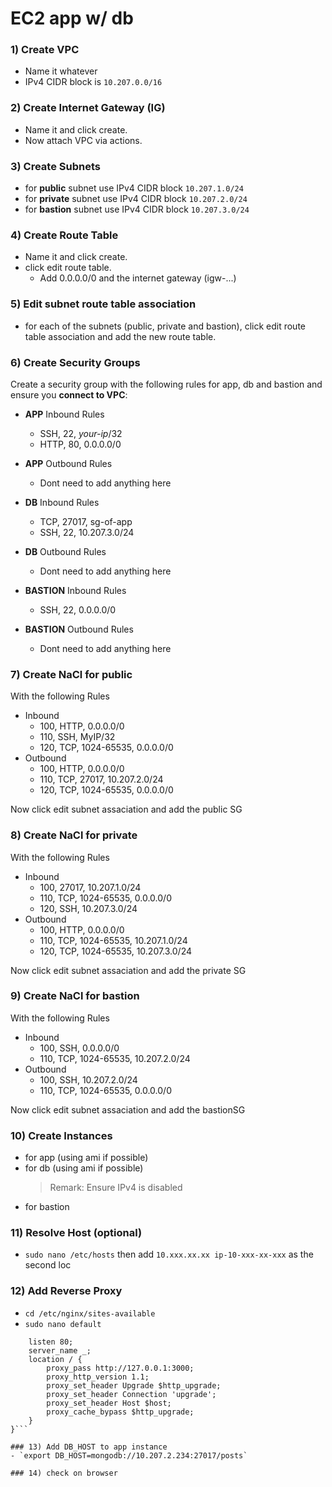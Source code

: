 # EC2 app w/ db

### 1) Create VPC
- Name it whatever
- IPv4 CIDR block is `10.207.0.0/16`

### 2) Create Internet Gateway (IG)
- Name it and click create.
- Now attach VPC via actions.

### 3) Create Subnets
- for **public** subnet use IPv4 CIDR block `10.207.1.0/24`
- for **private** subnet use IPv4 CIDR block `10.207.2.0/24`
- for **bastion** subnet use IPv4 CIDR block `10.207.3.0/24`

### 4) Create Route Table
- Name it and click create.
- click edit route table.
	- Add 0.0.0.0/0 and the internet gateway (igw-...)

### 5) Edit subnet route table association
- for each of the subnets (public, private and bastion), click edit route table association and add the new route table.

### 6) Create Security Groups
Create a security group with the following rules for app, db and bastion and ensure you **connect to VPC**:
- **APP** Inbound Rules
	- SSH, 22, *your-ip*/32
	- HTTP, 80, 0.0.0.0/0
- **APP** Outbound Rules
	- Dont need to add anything here

- **DB** Inbound Rules
	- TCP, 27017, sg-of-app
	- SSH, 22, 10.207.3.0/24

- **DB** Outbound Rules
	- Dont need to add anything here

- **BASTION** Inbound Rules
	- SSH, 22, 0.0.0.0/0

- **BASTION** Outbound Rules
	- Dont need to add anything here

### 7) Create NaCl for public
With the following Rules
- Inbound
	- 100, HTTP, 0.0.0.0/0
	- 110, SSH, MyIP/32
	- 120, TCP, 1024-65535, 0.0.0.0/0
- Outbound
	- 100, HTTP, 0.0.0.0/0
	- 110, TCP, 27017, 10.207.2.0/24
	- 120, TCP, 1024-65535, 0.0.0.0/0

Now click edit subnet assaciation and add the public SG

### 8) Create NaCl for private
With the following Rules
- Inbound
	- 100, 27017, 10.207.1.0/24
	- 110, TCP, 1024-65535, 0.0.0.0/0
	- 120, SSH,  10.207.3.0/24
- Outbound
	- 100, HTTP, 0.0.0.0/0
	- 110, TCP, 1024-65535, 10.207.1.0/24
	- 120, TCP, 1024-65535, 10.207.3.0/24

Now click edit subnet assaciation and add the private SG

### 9) Create NaCl for bastion
With the following Rules
- Inbound
	- 100, SSH, 0.0.0.0/0
	- 110, TCP, 1024-65535, 10.207.2.0/24
- Outbound
	- 100, SSH, 10.207.2.0/24
	- 110, TCP, 1024-65535, 0.0.0.0/0

Now click edit subnet assaciation and add the bastionSG

### 10) Create Instances
- for app (using ami if possible)
- for db (using ami if possible)
	> Remark: Ensure IPv4 is disabled
- for bastion

### 11) Resolve Host (optional)
- `sudo nano /etc/hosts` then add `10.xxx.xx.xx ip-10-xxx-xx-xxx` as the second loc

### 12) Add Reverse Proxy
- `cd /etc/nginx/sites-available`
- `sudo nano default`

```server {
    listen 80;
    server_name _;
    location / {
        proxy_pass http://127.0.0.1:3000;
        proxy_http_version 1.1;
        proxy_set_header Upgrade $http_upgrade;
        proxy_set_header Connection 'upgrade';
        proxy_set_header Host $host;
        proxy_cache_bypass $http_upgrade;
    }
}```

### 13) Add DB_HOST to app instance
- `export DB_HOST=mongodb://10.207.2.234:27017/posts`

### 14) check on browser 
